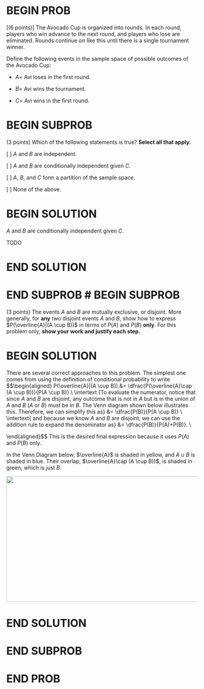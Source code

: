 # BEGIN PROB

\[(6 points)\] The Avocado Cup is organized into rounds. In each round,
players who win advance to the next round, and players who lose are
eliminated. Rounds continue on like this until there is a single
tournament winner.

Define the following events in the sample space of possible outcomes of
the Avocado Cup:

-   $A =$ Avi loses in the first round.

-   $B =$ Avi wins the tournament.

-   $C =$ Avi wins in the first round.

# BEGIN SUBPROB

(3 points) Which of the following statements is true? **Select all that
apply.**

[ ] $A$ and $B$ are independent.

[ ] $A$ and $B$ are conditionally independent given $C$.

[ ] $A$, $B$, and $C$ form a partition of the sample space.

[ ] None of the above.

# BEGIN SOLUTION

$A$ and $B$ are conditionally independent given $C$.

TODO

# END SOLUTION

# END SUBPROB # BEGIN SUBPROB

(3 points) The events $A$ and $B$ are mutually exclusive, or disjoint.
More generally, for **any** two disjoint events $A$ and $B$, show how to
express $P(\overline{A}|(A \cup B))$ in terms of $P(A)$ and $P(B)$
**only**. For this problem only, **show your work and justify each
step.**

# BEGIN SOLUTION

There are several correct approaches to this problem. The simplest
one comes from using the definition of conditional probability to write
$$\begin{aligned}
            P(\overline{A}|(A \cup B)) &= \dfrac{P(\overline{A}\cap (A \cup B))}{P(A \cup B)}.\\
            \intertext {To evaluate the numerator, notice that since $A$ and $B$ are disjoint, any outcome that is not in $A$ but is in the union of $A$ and $B$ ($A$ or $B$) must be in $B$. The Venn diagram shown below illustrates this. Therefore, we can simplify this as}
            &= \dfrac{P(B)}{P(A \cup B)} \\
            \intertext{ and because we know $A$ and $B$ are disjoint, we can use the addition rule to expand the denominator as}
            &= \dfrac{P(B)}{P(A)+P(B)}. \\
            
\end{aligned}$$ This is the desired final expression because it uses
$P(A)$ and $P(B)$ only.

In the Venn Diagram below, $\overline{A}$ is shaded in yellow, and
$A \cup B$ is shaded in blue. Their overlap,
$\overline{A}\cap (A \cup B))$, is shaded in green, which is just $B$.

<center><img src="../assets/images/sp23-midterm2/venn.jpg" width="600" height="330"></center>

# END SOLUTION

# END SUBPROB

# END PROB